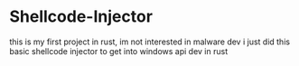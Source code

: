 # Shellcode-Injector
this is my first project in rust, im not interested in malware dev i just did this basic shellcode injector to get into windows api dev in rust
